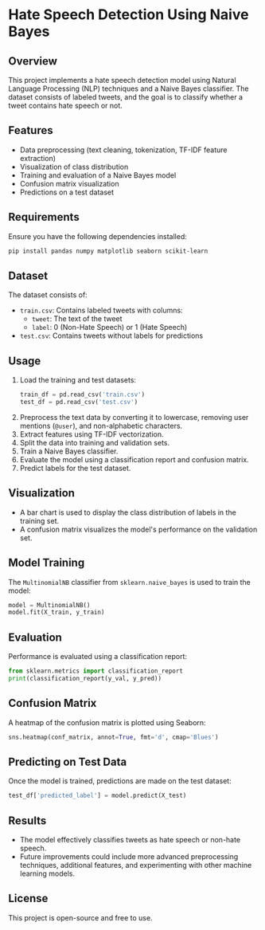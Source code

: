 # Hate Speech Detection Using Naive Bayes

## Overview
This project implements a hate speech detection model using Natural Language Processing (NLP) techniques and a Naive Bayes classifier. The dataset consists of labeled tweets, and the goal is to classify whether a tweet contains hate speech or not.

## Features
- Data preprocessing (text cleaning, tokenization, TF-IDF feature extraction)
- Visualization of class distribution
- Training and evaluation of a Naive Bayes model
- Confusion matrix visualization
- Predictions on a test dataset

## Requirements
Ensure you have the following dependencies installed:
```bash
pip install pandas numpy matplotlib seaborn scikit-learn
```

## Dataset
The dataset consists of:
- `train.csv`: Contains labeled tweets with columns:
  - `tweet`: The text of the tweet
  - `label`: 0 (Non-Hate Speech) or 1 (Hate Speech)
- `test.csv`: Contains tweets without labels for predictions

## Usage
1. Load the training and test datasets:
    ```python
    train_df = pd.read_csv('train.csv')
    test_df = pd.read_csv('test.csv')
    ```
2. Preprocess the text data by converting it to lowercase, removing user mentions (`@user`), and non-alphabetic characters.
3. Extract features using TF-IDF vectorization.
4. Split the data into training and validation sets.
5. Train a Naive Bayes classifier.
6. Evaluate the model using a classification report and confusion matrix.
7. Predict labels for the test dataset.

## Visualization
- A bar chart is used to display the class distribution of labels in the training set.
- A confusion matrix visualizes the model's performance on the validation set.

## Model Training
The `MultinomialNB` classifier from `sklearn.naive_bayes` is used to train the model:
```python
model = MultinomialNB()
model.fit(X_train, y_train)
```

## Evaluation
Performance is evaluated using a classification report:
```python
from sklearn.metrics import classification_report
print(classification_report(y_val, y_pred))
```

## Confusion Matrix
A heatmap of the confusion matrix is plotted using Seaborn:
```python
sns.heatmap(conf_matrix, annot=True, fmt='d', cmap='Blues')
```

## Predicting on Test Data
Once the model is trained, predictions are made on the test dataset:
```python
test_df['predicted_label'] = model.predict(X_test)
```

## Results
- The model effectively classifies tweets as hate speech or non-hate speech.
- Future improvements could include more advanced preprocessing techniques, additional features, and experimenting with other machine learning models.

## License
This project is open-source and free to use.

